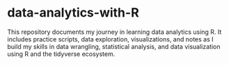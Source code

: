 # data-analytics-with-R
This repository documents my journey in learning data analytics using R. It includes practice scripts, data exploration, visualizations, and notes as I build my skills in data wrangling, statistical analysis, and data visualization using R and the tidyverse ecosystem.
